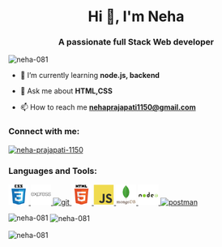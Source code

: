 <h1 align="center">Hi 👋, I'm Neha</h1>
<h3 align="center">A passionate full Stack Web developer</h3>

<p align="left"> <img src="https://komarev.com/ghpvc/?username=neha-081&label=Profile%20views&color=0e75b6&style=flat" alt="neha-081" /> </p>

- 🌱 I’m currently learning **node.js, backend**

- 💬 Ask me about **HTML,CSS**

- 📫 How to reach me **nehaprajapati1150@gmail.com**

<h3 align="left">Connect with me:</h3>
<p align="left">
<a href="https://linkedin.com/in/neha-prajapati-1150" target="blank"><img align="center" src="https://raw.githubusercontent.com/rahuldkjain/github-profile-readme-generator/master/src/images/icons/Social/linked-in-alt.svg" alt="neha-prajapati-1150" height="30" width="40" /></a>
</p>

<h3 align="left">Languages and Tools:</h3>
<p align="left"> <a href="https://www.w3schools.com/css/" target="_blank"> <img src="https://raw.githubusercontent.com/devicons/devicon/master/icons/css3/css3-original-wordmark.svg" alt="css3" width="40" height="40"/> </a> <a href="https://expressjs.com" target="_blank"> <img src="https://raw.githubusercontent.com/devicons/devicon/master/icons/express/express-original-wordmark.svg" alt="express" width="40" height="40"/> </a> <a href="https://git-scm.com/" target="_blank"> <img src="https://www.vectorlogo.zone/logos/git-scm/git-scm-icon.svg" alt="git" width="40" height="40"/> </a> <a href="https://www.w3.org/html/" target="_blank"> <img src="https://raw.githubusercontent.com/devicons/devicon/master/icons/html5/html5-original-wordmark.svg" alt="html5" width="40" height="40"/> </a> <a href="https://developer.mozilla.org/en-US/docs/Web/JavaScript" target="_blank"> <img src="https://raw.githubusercontent.com/devicons/devicon/master/icons/javascript/javascript-original.svg" alt="javascript" width="40" height="40"/> </a> <a href="https://www.mongodb.com/" target="_blank"> <img src="https://raw.githubusercontent.com/devicons/devicon/master/icons/mongodb/mongodb-original-wordmark.svg" alt="mongodb" width="40" height="40"/> </a> <a href="https://nodejs.org" target="_blank"> <img src="https://raw.githubusercontent.com/devicons/devicon/master/icons/nodejs/nodejs-original-wordmark.svg" alt="nodejs" width="40" height="40"/> </a> <a href="https://postman.com" target="_blank"> <img src="https://www.vectorlogo.zone/logos/getpostman/getpostman-icon.svg" alt="postman" width="40" height="40"/> </a> </p>

<p><img align="left" src="https://github-readme-stats.vercel.app/api/top-langs?username=neha-081&show_icons=true&locale=en&layout=compact" alt="neha-081" /></p>

<p>&nbsp;<img align="center" src="https://github-readme-stats.vercel.app/api?username=neha-081&show_icons=true&locale=en" alt="neha-081" /></p>

<p><img align="center" src="https://github-readme-streak-stats.herokuapp.com/?user=neha-081&" alt="neha-081" /></p>
